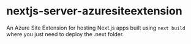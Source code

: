 # nextjs-server-azuresiteextension
An Azure Site Extension for hosting Next.js apps built using `next build` where you just need to deploy the .next folder.
